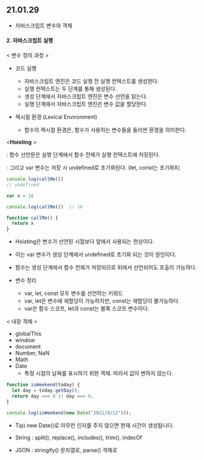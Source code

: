 ## 21.01.29
* 자바스크립트 변수와 객체

#### 2. 자바스크립트 실행

< 변수 정의 과정 >

* 코드 실행
  * 자바스크립트 엔진은 코드 실행 전 실행 컨텍스트를 생성한다.
  * 실행 컨텍스트는 두 단계를 통해 생성된다.
  * 생성 단계에서 자바스크립트 엔진은 변수 선언을 읽는다.
  * 실행 단계에서 자바스크립트 엔진은 변수 값을 할당한다.

* 렉시컬 환경 (Lexical Environment)
  * 함수의 렉시컬 환경은, 함수가 사용하는 변수들을 둘러싼 환경을 의미한다.

<**Hoisting** >

: 함수 선언문은 실행 단계에서 함수 전체가 실행 컨텍스트에 저장된다. 

: 그리고 var 변수는 저장 시 undefined로 초기화된다. (let, const는 초기화X)
```javascript 
console.log(callMe())
// undefined

var x = 10

console.log(callMe())  // 10

function callMe() {
  return x
}
```
  * Hoisting은 변수가 선언된 시점보다 앞에서 사용되는 현상이다. 
  * 이는 var 변수가 생성 단계에서 undefined로 초기화 되는 것이 원인이다. 
  * 함수는 생성 단계에서 함수 전체가 저장되므로 뒤에서 선언되어도 호출이 가능하다.

* 변수 정리
  * var, let, const 모두 변수를 선언하는 키워드
  * var, let은 변수에 재할당이 가능하지만, const는 재할당이 불가능하다.
  * var은 함수 스코프, let과 const는 블록 스코프 변수이다.

< 내장 객체 >
* globalThis
* window
* document
* Number, NaN
* Math
* Date
  * 특정 시점의 날짜를 표시하기 위한 객체. 따라서 값이 변하지 않는다.

```javascript
function isWeekend(today) {
  let day = today.getDay();
  return day === 0 || day === 6;
}

console.log(isWeekend(new Date("2021/9/12")));
```
* Tip) new Date()로 아무런 인자를 주지 않으면 현재 시간이 생성됩니다.

* String
: split(), replace(), includes(), trim(), indexOf
* JSON
: stringify() 문자열로, parse() 객체로 
